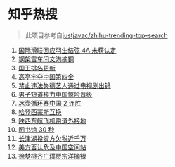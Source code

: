 # 知乎热搜

> 此项目参考自[justjavac/zhihu-trending-top-search](https://github.com/justjavac/zhihu-trending-top-search/blob/main/utils.ts)

<!-- BEGIN -->
  <!-- 最后更新时间:Sat Feb 12 2022 11:08:59 GMT+0000 (Coordinated Universal Time) -->
  1. [国际滑联回应羽生结弦 4A 未获认定](https://www.zhihu.com/search?q=羽生结弦)
1. [钢架雪车闫文港摘铜](https://www.zhihu.com/search?q=钢架雪车)
1. [国王排名更新](https://www.zhihu.com/search?q=国王排名)
1. [高亭宇夺中国第四金](https://www.zhihu.com/search?q=高亭宇)
1. [禁止违法失德艺人通过电视剧出镜](https://www.zhihu.com/search?q=失德艺人)
1. [男子短道接力中国惊险晋级](https://www.zhihu.com/search?q=短道速滑)
1. [冰壶循环赛中国 2 连胜](https://www.zhihu.com/search?q=冰壶)
1. [哈登西蒙斯互换](https://www.zhihu.com/search?q=哈登西蒙斯)
1. [陕西东航飞机跑道外接地](https://www.zhihu.com/search?q=陕西东航飞机)
1. [图书馆 30 秒](https://www.zhihu.com/search?q=图书馆30秒)
1. [长津湖投资方欠税近千万](https://www.zhihu.com/search?q=长津湖投资方)
1. [美方否认危及中国空间站](https://www.zhihu.com/search?q=美方否认)
1. [徐梦桃齐广璞贾宗洋摘银](https://www.zhihu.com/search?q=自由式滑雪)
  <!-- END -->